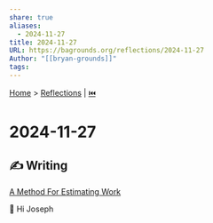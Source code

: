 ```yaml
---  
share: true  
aliases:  
  - 2024-11-27  
title: 2024-11-27  
URL: https://bagrounds.org/reflections/2024-11-27  
Author: "[[bryan-grounds]]"  
tags:   
---  
```

[Home](../index.md) > [Reflections](./index.md) | [⏮️](./2024-11-24.md)  
# 2024-11-27  
## ✍️ Writing  
[A Method For Estimating Work](../topics/a-method-for-estimating-work.md)  
  
👋 Hi Joseph